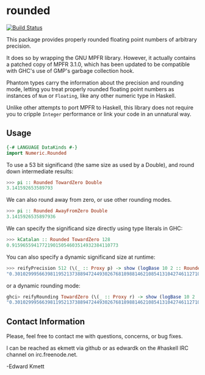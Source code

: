 rounded
=======

[![Build Status](https://secure.travis-ci.org/ekmett/rounded.png?branch=master)](http://travis-ci.org/ekmett/rounded)

This package provides properly rounded floating point numbers of arbitrary precision.

It does so by wrapping the GNU MPFR library. However, it actually contains a patched copy of MPFR 3.1.0,
which has been updated to be compatible with GHC's use of GMP's garbage collection hook.

Phantom types carry the information about the precision and rounding mode, letting you treat properly rounded floating
point numbers as instances of `Num` or `Floating`, like any other numeric type in Haskell.

Unlike other attempts to port MPFR to Haskell, this library does not require you to cripple `Integer` performance
or link your code in an unnatural way.

Usage
-----

```haskell
{-# LANGUAGE DataKinds #-}
import Numeric.Rounded
```

To use a 53 bit significand (the same size as used by a Double), and round down intermediate results:

```haskell
>>> pi :: Rounded TowardZero Double
3.141592653589793
```

We can also round away from zero, or use other rounding modes.

```haskell
>>> pi :: Rounded AwayFromZero Double
3.1415926535897936
```

We can specify the significand size directly using type literals in GHC:

```haskell
>>> kCatalan :: Rounded TowardZero 128
0.915965594177219015054603514932384110773
```

You can also specify a dynamic significand size at runtime:

```haskell
>>> reifyPrecision 512 (\(_ :: Proxy p) -> show (logBase 10 2 :: Rounded TowardNearest p))
"0.3010299956639811952137388947244930267681898814621085413104274611271081892744245094869272521181861720406844771914309953790947678811335235059996923337046956"
```

or a dynamic rounding mode:

```haskell
ghci> reifyRounding TowardZero (\(_ :: Proxy r) -> show (logBase 10 2 :: Rounded r 512))
"0.30102999566398119521373889472449302676818988146210854131042746112710818927442450948692725211818617204068447719143099537909476788113352350599969233370469556"
```

Contact Information
-------------------

Please, feel free to contact me with questions, concerns, or bug fixes.

I can be reached as ekmett via github or as edwardk on the #haskell IRC channel on irc.freenode.net.

-Edward Kmett
